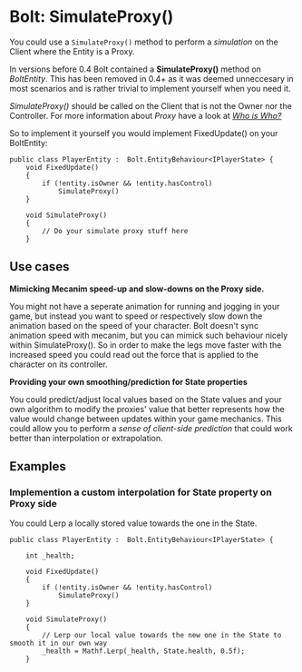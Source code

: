# Bolt: SimulateProxy()

You could use a `SimulateProxy()` method to perform a *simulation* on the Client where the Entity is a Proxy.

In versions before 0.4 Bolt contained a **SimulateProxy()** method on *BoltEntity*.
This has been removed in 0.4+ as it was deemed unneccesary in most scenarios and is rather trivial to implement yourself when you need it.

*SimulateProxy()* should be called on the Client that is not the Owner nor the Controller.
For more information about *Proxy* have a look at [*Who is Who?*](WhoIsWho.md)

So to implement it yourself you would implement FixedUpdate() on your BoltEntity:

    public class PlayerEntity :  Bolt.EntityBehaviour<IPlayerState> {
        void FixedUpdate()
        {
            if (!entity.isOwner && !entity.hasControl)
                SimulateProxy()
        }
        
        void SimulateProxy()
        {
            // Do your simulate proxy stuff here
        }
 
## Use cases

**Mimicking Mecanim speed-up and slow-downs on the Proxy side.**

You might not have a seperate animation for running and jogging in your game, but instead you want to speed or respectively slow down the animation based on the speed of your character.
Bolt doesn't sync animation speed with mecanim, but you can mimick such behaviour nicely within SimulateProxy().
So in order to make the legs move faster with the increased speed you could read out the force that is applied to the character on its controller.

**Providing your own smoothing/prediction for State properties**

You could predict/adjust local values based on the State values and your own algorithm to modify the proxies' value that better represents how the value would change between updates within your game mechanics. This could allow you to perform a *sense of client-side prediction* that could work better than interpolation or extrapolation.

## Examples

### Implemention a custom interpolation for State property on Proxy side

You could Lerp a locally stored value towards the one in the State.

    public class PlayerEntity :  Bolt.EntityBehaviour<IPlayerState> {
    
        int _health;
    
        void FixedUpdate()
        {
            if (!entity.isOwner && !entity.hasControl)
                SimulateProxy()
        }
        
        void SimulateProxy()
        {
            // Lerp our local value towards the new one in the State to smooth it in our own way
            _health = Mathf.Lerp(_health, State.health, 0.5f);
        }
       
